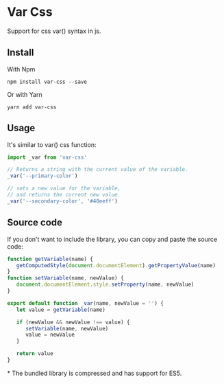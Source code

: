 # Var Css️
Support for css var() syntax in js.

## Install
With Npm
```shell script
npm install var-css --save
``` 
Or with Yarn
```shell script
yarn add var-css
```

## Usage
It's similar to var() css function:
```javascript
import _var from 'var-css'

// Returns a string with the current value of the variable.
_var('--primary-color')

// sets a new value for the variable,
// and returns the current new value.
_var('--secondary-color', '#40eeff')
```

## Source code
If you don't want to include the library, you can copy and paste the source code:
```javascript
function getVariable(name) {
   getComputedStyle(document.documentElement).getPropertyValue(name)
}
function setVariable(name, newValue) {
   document.documentElement.style.setProperty(name, newValue)
}

export default function _var(name, newValue = '') {
   let value = getVariable(name)

   if (newValue && newValue !== value) {
      setVariable(name, newValue)
      value = newValue
   }

   return value
}
```
\* The bundled library is compressed and has support for ES5.
